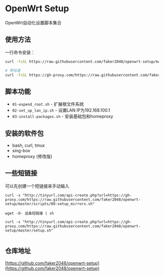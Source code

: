 # OpenWrt Setup

OpenWrt自动化设置脚本集合

## 使用方法

一行命令安装：
```bash
curl -fsSL https://raw.githubusercontent.com/faker2048/openwrt-setup/master/setup.sh | sh

# 带加速
curl -fsSL https://gh-proxy.com/https://raw.githubusercontent.com/faker2048/openwrt-setup/master/setup.sh | sh
```

## 脚本功能

- `01-expend_root.sh` - 扩展根文件系统
- `02-set_up_lan_ip.sh` - 设置LAN IP为192.168.100.1
- `03-install-packages.sh` - 安装基础包和homeproxy

## 安装的软件包

- bash, curl, tmux
- sing-box
- homeproxy (修改版)

## 一些短链接
可以先创建一个短链接来手动输入
```
curl -s "http://tinyurl.com/api-create.php?url=https://gh-proxy.com/https://raw.githubusercontent.com/faker2048/openwrt-setup/master/scripts/00-setup_mirrors.sh"

wget -O- 这条短链接 | sh

curl -s "http://tinyurl.com/api-create.php?url=https://gh-proxy.com/https://raw.githubusercontent.com/faker2048/openwrt-setup/master/setup.sh"


```

## 仓库地址

[https://github.com/faker2048/openwrt-setup](https://github.com/faker2048/openwrt-setup)
